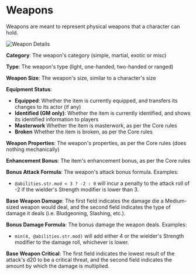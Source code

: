 # Weapons

Weapons are meant to represent physical weapons that a character can hold.

![Weapon Details](/Help/img/weapon-details.jpg)

**Category**: The weapon's category (simple, martial, exotic or misc)

**Type**: The weapon's type (light, one-handed, two-handed or ranged)

**Weapon Size**: The weapon's size, similar to a character's size

**Equipment Status**:

- **Equipped**: Whether the item is currently equipped, and transfers its changes to its actor (if any)
- **Identified (GM only)**: Whether the item is currently identified, and shows its identified information to players
- **Masterwork** Whether the item is masterwork, as per the Core rules
- **Broken** Whether the item is broken, as per the Core rules

**Weapon Properties**: The weapon's properties, as per the Core rules (does nothing mechanically)

**Enhancement Bonus**: The item's enhancement bonus, as per the Core rules

**Bonus Attack Formula**: The weapon's attack bonus formula. Examples:

- `@abilities.str.mod < 3 ? -2 : 0` will incur a penalty to the attack roll of -2 if the wielder's Strength modifier is lower than 3.

**Base Weapon Damage**: The first field indicates the damage die a Medium-sized weapon would deal, and the second field indicates the type of damage it deals (i.e. Bludgeoning, Slashing, etc.).

**Bonus Damage Formula**: The bonus damage the weapon deals. Examples:

- `min(4, @abilities.str.mod)` will add either 4 or the wielder's Strength modifier to the damage roll, whichever is lower.

**Base Weapon Critical**: The first field indicates the lowest result of the attack's d20 to be a critical threat, and the second field indicates the amount by which the damage is multiplied.
